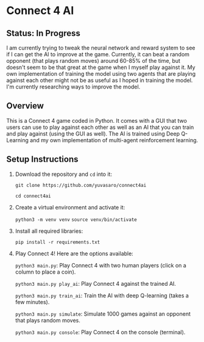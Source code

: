 # Connect 4 AI

## Status: In Progress

I am currently trying to tweak the neural network and reward system to see if I can get the AI to
improve at the game. Currently, it can beat a random opponent (that plays random moves) around
60-85% of the time, but doesn't seem to be that great at the game when I myself play against it.
My own implementation of training the model using two agents that are playing against each other 
might not be as useful as I hoped in training the model. I'm currently researching ways to
improve the model.

## Overview

This is a Connect 4 game coded in Python. It comes with a GUI that two users can use to play against
each other as well as an AI that you can train and play against (using the GUI as well). The AI is
trained using Deep Q-Learning and my own implementation of multi-agent reinforcement learning.

## Setup Instructions

1. Download the repository and `cd` into it:

    `git clone https://github.com/yuvasaro/connect4ai`

    `cd connect4ai`

2. Create a virtual environment and activate it:

    `python3 -m venv venv`
    `source venv/bin/activate`

3. Install all required libraries:

    `pip install -r requirements.txt`

4. Play Connect 4! Here are the options available:

    `python3 main.py`: Play Connect 4 with two human players (click on a column to place a coin).
    
    `python3 main.py play_ai`: Play Connect 4 against the trained AI.

    `python3 main.py train_ai`: Train the AI with deep Q-learning (takes a few minutes).

    `python3 main.py simulate`: Simulate 1000 games against an opponent that plays random moves.

    `python3 main.py console`: Play Connect 4 on the console (terminal).
